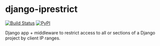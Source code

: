 django-iprestrict
=================
[![Build Status](https://travis-ci.org/muccg/django-iprestrict.png?branch=master)](https://travis-ci.org/muccg/django-iprestrict) [![PyPI](https://badge.fury.io/py/django-iprestrict.svg)](https://pypi.python.org/pypi/django-iprestrict)

Django app + middleware to restrict access to all or sections of a Django project by client IP ranges.

